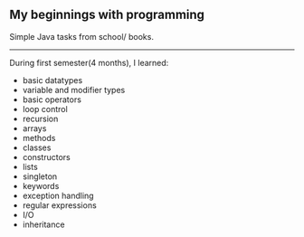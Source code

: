 ## My beginnings with programming ##
Simple Java tasks from school/ books.

----------

During first semester(4 months), I learned: 

 - basic datatypes
 - variable and modifier types
 - basic operators
 - loop control
 - recursion
 - arrays
 - methods
 - classes
 - constructors
 - lists
 - singleton
 - keywords
 - exception handling
 - regular expressions
 - I/O
 - inheritance